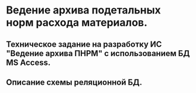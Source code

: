 # Ведение архива подетальных норм расхода материалов.
## Техническое задание на разработку ИС "Ведение архива ПНРМ" с использованием БД MS Access.
## Описание схемы реляционной БД.

